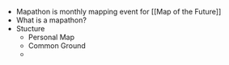 - Mapathon is monthly mapping event for [[Map of the Future]]
- What is a mapathon?
- Stucture
	- Personal Map
	- Common Ground
	- 